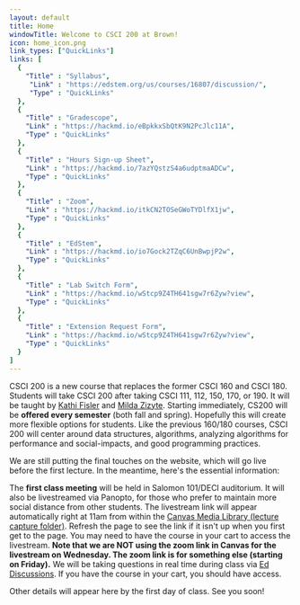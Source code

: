 ```yaml
---
layout: default
title: Home
windowTitle: Welcome to CSCI 200 at Brown!
icon: home_icon.png
link_types: ["QuickLinks"]
links: [
  {
    "Title" : "Syllabus",
     "Link" : "https://edstem.org/us/courses/16807/discussion/",
     "Type" : "QuickLinks"
  },
  {
    "Title" : "Gradescope",
    "Link" : "https://hackmd.io/eBpkkxSbQtK9N2PcJlc11A",
    "Type" : "QuickLinks"
  },
  {
    "Title" : "Hours Sign-up Sheet",
    "Link" : "https://hackmd.io/7azYQstzS4a6udptmaADCw",
    "Type" : "QuickLinks"
  },
  {
    "Title" : "Zoom",
    "Link" : "https://hackmd.io/itkCN2TOSeGWoTYDlfX1jw",
    "Type" : "QuickLinks"
  },
  {
    "Title" : "EdStem",
    "Link" : "https://hackmd.io/io7Gock2TZqC6UnBwpjP2w",
    "Type" : "QuickLinks"
  },
  {
    "Title" : "Lab Switch Form",
    "Link" : "https://hackmd.io/wStcp9Z4TH641sgw7r6Zyw?view",
    "Type" : "QuickLinks"
  },
  {
    "Title" : "Extension Request Form",
    "Link" : "https://hackmd.io/wStcp9Z4TH641sgw7r6Zyw?view",
    "Type" : "QuickLinks"
  }
]
---
```


CSCI 200 is a new course that replaces the former CSCI 160 and CSCI 180. Students will take CSCI 200 after taking CSCI 111, 112, 150, 170, or 190. It will be taught by [Kathi Fisler](https://cs.brown.edu/~kfisler/) and [Milda Zizyte](https://cs.brown.edu/people/faculty/mzizyte/). Starting immediately, CS200 will be **offered every semester** (both fall and spring). Hopefully this will create more flexible options for students. Like the previous 160/180 courses, CSCI 200 will center around data structures, algorithms, analyzing algorithms for performance and social-impacts, and good programming practices.

We are still putting the final touches on the website, which will go live before the first lecture. In the meantime, here's the essential information:

The **first class meeting** will be held in Salomon 101/DECI auditorium. It will also be livestreamed via Panopto, for those who prefer to maintain more social distance from other students. The livestream link will appear automatically right at 11am from within the [Canvas Media Library (lecture capture folder)](https://brown.hosted.panopto.com/Panopto/Pages/Sessions/List.aspx?folderID=3a2d0c7c-0522-448b-9ecb-ae25017f7e19). Refresh the page to see the link if it isn't up when you first get to the page. You may need to have the course in your cart to access the livestream. **Note that we are NOT using the zoom link in Canvas for the livestream on Wednesday. The zoom link is for something else (starting on Friday).** We will be taking questions in real time during class via [Ed Discussions](https://edstem.org/us/courses/16807/discussion/). If you have the course in your cart, you should have access.

Other details will appear here by the first day of class. See you soon!
